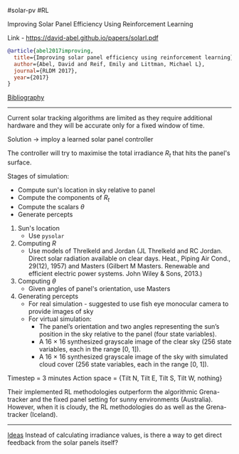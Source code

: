 \#solar-pv #RL

Improving Solar Panel Efficiency Using Reinforcement Learning

Link - https://david-abel.github.io/papers/solarl.pdf

````bibtex
@article{abel2017improving,
  title={Improving solar panel efficiency using reinforcement learning},
  author={Abel, David and Reif, Emily and Littman, Michael L},
  journal={RLDM 2017},
  year={2017}
}
````

[Bibliography](../Bibliography.md)

---

Current solar tracking algorithms are limited as they require additional hardware and they will be accurate only for a fixed window of time.

Solution $\rightarrow$ imploy a learned solar panel controller

The controller will try to maximise the total irradiance $R_t$ that hits the panel's surface.

Stages of simulation:

* Compute sun's location in sky relative to panel
* Compute the components of $R_t$
* Compute the scalars $\theta$
* Generate percepts

1. Sun's location
   * Use `pysolar`
1. Computing $R$
   * Use models of Threlkeld and Jordan (JL Threlkeld and RC Jordan. Direct solar radiation available on clear days. Heat., Piping Air Cond., 29(12), 1957) and Masters (Gilbert M Masters. Renewable and efficient electric power systems. John Wiley & Sons, 2013.)
1. Computing $\theta$
   * Given angles of panel's orientation, use Masters
1. Generating percepts
   * For real simulation - suggested to use fish eye monocular camera to provide images of sky
   * For virtual simulation:
     * The panel’s orientation and two angles representing the sun’s position in the sky relative to the panel (four state variables).
     * A 16 × 16 synthesized grayscale image of the clear sky (256 state variables, each in the range \[0, 1\]).
     * A 16 × 16 synthesized grayscale image of the sky with simulated cloud cover (256 state variables, each in the range \[0, 1\]).

Timestep = 3 minutes
Action space = {Tilt N, Tilt E, Tilt S, Tilt W, nothing}

Their implemented RL methodologies outperform the algorithmic Grena-tracker and the fixed panel setting for sunny environments (Australia). However, when it is cloudy, the RL methodologies do as well as the Grena-tracker (Iceland).

---

[Ideas](../Ideas.md)
Instead of calculating irradiance values, is there a way to get direct feedback from the solar panels itself?
